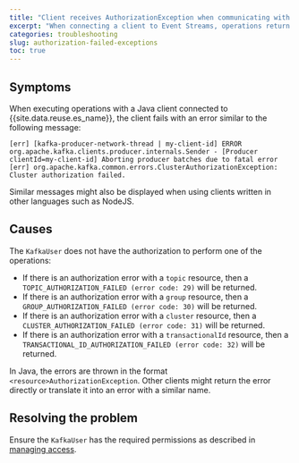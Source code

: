 ```yaml
---
title: "Client receives AuthorizationException when communicating with brokers"
excerpt: "When connecting a client to Event Streams, operations return AuthorizationException errors when executing."
categories: troubleshooting
slug: authorization-failed-exceptions
toc: true
---
```


## Symptoms

When executing operations with a Java client connected to {{site.data.reuse.es_name}}, the client fails with an error similar to the following message:

```shell
[err] [kafka-producer-network-thread | my-client-id] ERROR org.apache.kafka.clients.producer.internals.Sender - [Producer clientId=my-client-id] Aborting producer batches due to fatal error
[err] org.apache.kafka.common.errors.ClusterAuthorizationException: Cluster authorization failed.
```

Similar messages might also be displayed when using clients written in other languages such as NodeJS.

## Causes

The `KafkaUser` does not have the authorization to perform one of the operations:

- If there is an authorization error with a `topic` resource, then a `TOPIC_AUTHORIZATION_FAILED (error code: 29)` will be returned.
- If there is an authorization error with a `group` resource, then a `GROUP_AUTHORIZATION_FAILED (error code: 30)` will be returned.
- If there is an authorization error with a `cluster` resource, then a `CLUSTER_AUTHORIZATION_FAILED (error code: 31)` will be returned.
- If there is an authorization error with a `transactionalId` resource, then a `TRANSACTIONAL_ID_AUTHORIZATION_FAILED (error code: 32)` will be returned.

In Java, the errors are thrown in the format `<resource>AuthorizationException`. Other clients might return the error directly or translate it into an error with a similar name.

## Resolving the problem

Ensure the `KafkaUser` has the required permissions as described in [managing access](../../security/managing-access).
